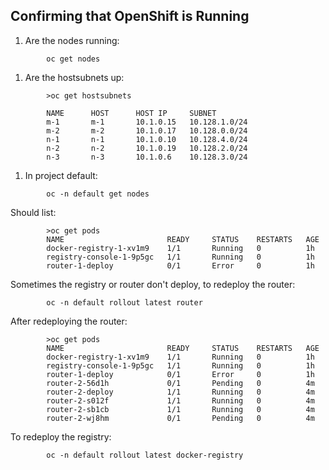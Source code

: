 ## Confirming that OpenShift is Running
 1. Are the nodes running:
```shell
        oc get nodes
```
 1. Are the hostsubnets up:
```shell
        >oc get hostsubnets

        NAME      HOST      HOST IP     SUBNET
        m-1       m-1       10.1.0.15   10.128.1.0/24
        m-2       m-2       10.1.0.17   10.128.0.0/24
        n-1       n-1       10.1.0.10   10.128.4.0/24
        n-2       n-2       10.1.0.19   10.128.2.0/24
        n-3       n-3       10.1.0.6    10.128.3.0/24
```
 1. In project default:
```shell
        oc -n default get nodes
```
 Should list:
```shell
        >oc get pods
        NAME                       READY     STATUS    RESTARTS   AGE
        docker-registry-1-xv1m9    1/1       Running   0          1h
        registry-console-1-9p5gc   1/1       Running   0          1h
        router-1-deploy            0/1       Error     0          1h
```
 Sometimes the registry or router don't deploy, to redeploy the router:
```shell
        oc -n default rollout latest router
```
 After redeploying the router:
```shell
        >oc get pods
        NAME                       READY     STATUS    RESTARTS   AGE
        docker-registry-1-xv1m9    1/1       Running   0          1h
        registry-console-1-9p5gc   1/1       Running   0          1h
        router-1-deploy            0/1       Error     0          1h
        router-2-56d1h             0/1       Pending   0          4m
        router-2-deploy            1/1       Running   0          4m
        router-2-s012f             1/1       Running   0          4m
        router-2-sb1cb             1/1       Running   0          4m
        router-2-wj8hm             0/1       Pending   0          4m
```
 To redeploy the registry:
```shell
        oc -n default rollout latest docker-registry
```

